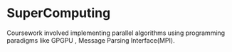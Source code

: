 SuperComputing
==============

Coursework involved implementing parallel algorithms using programming paradigms like GPGPU , Message Parsing Interface(MPI).
